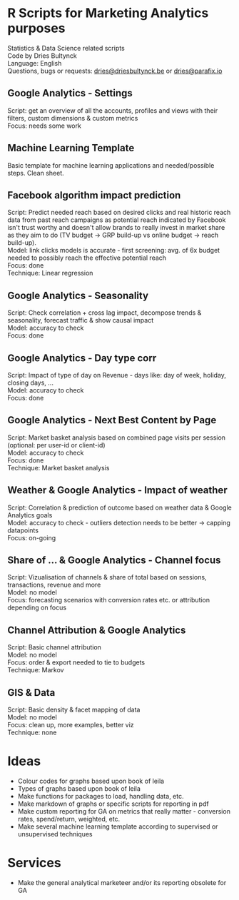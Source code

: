 # R Scripts for Marketing Analytics purposes
Statistics & Data Science related scripts
<br>Code by Dries Bultynck
<br>Language: English
<br>Questions, bugs or requests: dries@driesbultynck.be or dries@parafix.io

## Google Analytics - Settings
Script: get an overview of all the accounts, profiles and views with their filters, custom dimensions & custom metrics
<br>Focus: needs some work

## Machine Learning Template
Basic template for machine learning applications and needed/possible steps. Clean sheet.

## Facebook algorithm impact prediction
Script: Predict needed reach based on desired clicks and real historic reach data from past reach campaigns as potential reach indicated by Facebook isn't trust worthy and doesn't allow brands to really invest in market share as they aim to do (TV budget -> GRP build-up vs online budget -> reach build-up).
<br>Model: link clicks models is accurate - first screening: avg. of 6x budget needed to possibly reach the effective potential reach
<br>Focus: done
<br>Technique: Linear regression

## Google Analytics - Seasonality
Script: Check correlation + cross lag impact, decompose trends & seasonality, forecast traffic & show causal impact
<br>Model: accuracy to check
<br>Focus: done

## Google Analytics - Day type corr
Script: Impact of type of day on Revenue - days like: day of week, holiday, closing days, ...
<br>Model: accuracy to check
<br>Focus: done

## Google Analytics - Next Best Content by Page
Script: Market basket analysis based on combined page visits per session (optional: per user-id or client-id)
<br>Model: accuracy to check
<br>Focus: done
<br>Technique: Market basket analysis

## Weather & Google Analytics - Impact of weather
Script: Correlation & prediction of outcome based on weather data & Google Analytics goals
<br>Model: accuracy to check - outliers detection needs to be better -> capping datapoints
<br>Focus: on-going

## Share of ... & Google Analytics - Channel focus
Script: Vizualisation of channels & share of total based on sessions, transactions, revenue and more
<br>Model: no model
<br>Focus: forecasting scenarios with conversion rates etc. or attribution depending on focus

## Channel Attribution & Google Analytics
Script: Basic channel attribution 
<br>Model: no model
<br>Focus: order & export needed to tie to budgets
<br>Technique: Markov

## GIS & Data
Script: Basic density & facet mapping of data
<br>Model: no model
<br>Focus: clean up, more examples, better viz
<br>Technique: none

# Ideas
- Colour codes for graphs based upon book of leila
- Types of graphs based upon book of leila
- Make functions for packages to load, handling data, etc.
- Make markdown of graphs or specific scripts for reporting in pdf 
- Make custom reporting for GA on metrics that really matter - conversion rates, spend/return, weighted, etc.
- Make several machine learning template according to supervised or unsupervised techniques 

# Services 
- Make the general analytical marketeer and/or its reporting obsolete for GA
